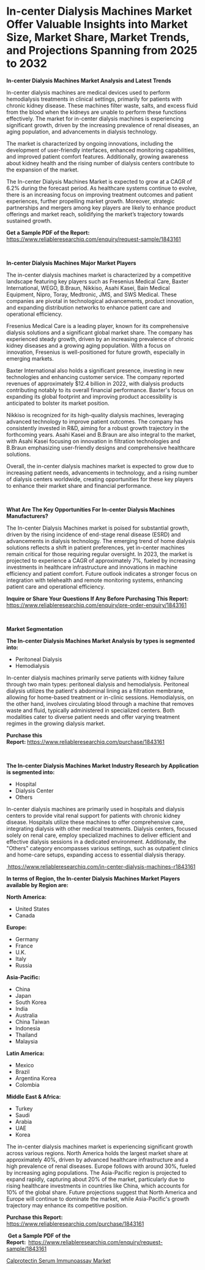 <p><h1>In-center Dialysis Machines Market Offer Valuable Insights into Market Size, Market Share, Market Trends, and Projections Spanning from 2025 to 2032</h1></p><p><strong>In-center Dialysis Machines Market Analysis and Latest Trends</strong></p>
<p><p>In-center dialysis machines are medical devices used to perform hemodialysis treatments in clinical settings, primarily for patients with chronic kidney disease. These machines filter waste, salts, and excess fluid from the blood when the kidneys are unable to perform these functions effectively. The market for in-center dialysis machines is experiencing significant growth, driven by the increasing prevalence of renal diseases, an aging population, and advancements in dialysis technology.</p><p>The market is characterized by ongoing innovations, including the development of user-friendly interfaces, enhanced monitoring capabilities, and improved patient comfort features. Additionally, growing awareness about kidney health and the rising number of dialysis centers contribute to the expansion of the market.</p><p>The In-center Dialysis Machines Market is expected to grow at a CAGR of 6.2% during the forecast period. As healthcare systems continue to evolve, there is an increasing focus on improving treatment outcomes and patient experiences, further propelling market growth. Moreover, strategic partnerships and mergers among key players are likely to enhance product offerings and market reach, solidifying the market’s trajectory towards sustained growth.</p></p>
<p><strong>Get a Sample PDF of the Report:&nbsp;</strong> <a href="https://www.reliableresearchiq.com/enquiry/request-sample/1843161?utm_campaign=3110&utm_medium=2&utm_source=Github&utm_content=ia&utm_term=05032025&utm_id=in-center-dialysis-machines">https://www.reliableresearchiq.com/enquiry/request-sample/1843161</a></p>
<p>&nbsp;</p>
<p><strong>In-center Dialysis Machines Major Market Players</strong></p>
<p><p>The in-center dialysis machines market is characterized by a competitive landscape featuring key players such as Fresenius Medical Care, Baxter International, WEGO, B.Braun, Nikkiso, Asahi Kasei, Bain Medical Equipment, Nipro, Toray, Medtronic, JMS, and SWS Medical. These companies are pivotal in technological advancements, product innovation, and expanding distribution networks to enhance patient care and operational efficiency.</p><p>Fresenius Medical Care is a leading player, known for its comprehensive dialysis solutions and a significant global market share. The company has experienced steady growth, driven by an increasing prevalence of chronic kidney diseases and a growing aging population. With a focus on innovation, Fresenius is well-positioned for future growth, especially in emerging markets.</p><p>Baxter International also holds a significant presence, investing in new technologies and enhancing customer service. The company reported revenues of approximately $12.4 billion in 2022, with dialysis products contributing notably to its overall financial performance. Baxter's focus on expanding its global footprint and improving product accessibility is anticipated to bolster its market position.</p><p>Nikkiso is recognized for its high-quality dialysis machines, leveraging advanced technology to improve patient outcomes. The company has consistently invested in R&D, aiming for a robust growth trajectory in the forthcoming years. Asahi Kasei and B.Braun are also integral to the market, with Asahi Kasei focusing on innovation in filtration technologies and B.Braun emphasizing user-friendly designs and comprehensive healthcare solutions.</p><p>Overall, the in-center dialysis machines market is expected to grow due to increasing patient needs, advancements in technology, and a rising number of dialysis centers worldwide, creating opportunities for these key players to enhance their market share and financial performance.</p></p>
<p>&nbsp;</p>
<p><strong>What Are The Key Opportunities For In-center Dialysis Machines Manufacturers?</strong></p>
<p><p>The In-center Dialysis Machines market is poised for substantial growth, driven by the rising incidence of end-stage renal disease (ESRD) and advancements in dialysis technology. The emerging trend of home dialysis solutions reflects a shift in patient preferences, yet in-center machines remain critical for those requiring regular oversight. In 2023, the market is projected to experience a CAGR of approximately 7%, fueled by increasing investments in healthcare infrastructure and innovations in machine efficiency and patient comfort. Future outlook indicates a stronger focus on integration with telehealth and remote monitoring systems, enhancing patient care and operational efficiency.</p></p>
<p><strong>Inquire or Share Your Questions If Any Before Purchasing This Report:</strong> <a href="https://www.reliableresearchiq.com/enquiry/pre-order-enquiry/1843161?utm_campaign=3110&utm_medium=2&utm_source=Github&utm_content=ia&utm_term=05032025&utm_id=in-center-dialysis-machines">https://www.reliableresearchiq.com/enquiry/pre-order-enquiry/1843161</a></p>
<p>&nbsp;</p>
<p><strong>Market Segmentation</strong></p>
<p><strong>The In-center Dialysis Machines Market Analysis by types is segmented into:</strong></p>
<p><ul><li>Peritoneal Dialysis</li><li>Hemodialysis</li></ul></p>
<p><p>In-center dialysis machines primarily serve patients with kidney failure through two main types: peritoneal dialysis and hemodialysis. Peritoneal dialysis utilizes the patient's abdominal lining as a filtration membrane, allowing for home-based treatment or in-clinic sessions. Hemodialysis, on the other hand, involves circulating blood through a machine that removes waste and fluid, typically administered in specialized centers. Both modalities cater to diverse patient needs and offer varying treatment regimes in the growing dialysis market.</p></p>
<p><strong>Purchase this Report:&nbsp;</strong><a href="https://www.reliableresearchiq.com/purchase/1843161?utm_campaign=3110&utm_medium=2&utm_source=Github&utm_content=ia&utm_term=05032025&utm_id=in-center-dialysis-machines">https://www.reliableresearchiq.com/purchase/1843161</a></p>
<p>&nbsp;</p>
<p><strong>The In-center Dialysis Machines Market Industry Research by Application is segmented into:</strong></p>
<p><ul><li>Hospital</li><li>Dialysis Center</li><li>Others</li></ul></p>
<p><p>In-center dialysis machines are primarily used in hospitals and dialysis centers to provide vital renal support for patients with chronic kidney disease. Hospitals utilize these machines to offer comprehensive care, integrating dialysis with other medical treatments. Dialysis centers, focused solely on renal care, employ specialized machines to deliver efficient and effective dialysis sessions in a dedicated environment. Additionally, the "Others" category encompasses various settings, such as outpatient clinics and home-care setups, expanding access to essential dialysis therapy.</p></p>
<p><a href="https://www.reliableresearchiq.com/in-center-dialysis-machines-r1843161?utm_campaign=3110&utm_medium=2&utm_source=Github&utm_content=ia&utm_term=05032025&utm_id=in-center-dialysis-machines">&nbsp;https://www.reliableresearchiq.com/in-center-dialysis-machines-r1843161</a></p>
<p><strong>In terms of Region, the In-center Dialysis Machines Market Players available by Region are:</strong></p>
<p>
    <p> <strong> North America: </strong>
        <ul>
            <li>United States</li>
            <li>Canada</li>
        </ul>
        </p> 
    <p> <strong> Europe: </strong>
        <ul>
            <li>Germany</li>
            <li>France</li>
            <li>U.K.</li>
            <li>Italy</li>
            <li>Russia</li>
        </ul>
        </p> 
    <p> <strong> Asia-Pacific: </strong>
        <ul>
            <li>China</li>
            <li>Japan</li>
            <li>South Korea</li>
            <li>India</li>
            <li>Australia</li>
            <li>China Taiwan</li>
            <li>Indonesia</li>
            <li>Thailand</li>
            <li>Malaysia</li>
        </ul>
        </p> 
    <p> <strong> Latin America: </strong>
        <ul>
            <li>Mexico</li>
            <li>Brazil</li>
            <li>Argentina Korea</li>
            <li>Colombia</li>
        </ul>
        </p> 
    <p> <strong> Middle East & Africa: </strong>
        <ul>
            <li>Turkey</li>
            <li>Saudi</li>
            <li>Arabia</li>
            <li>UAE</li>
            <li>Korea</li>
        </ul>
    </p>
    </p>
<p><p>The in-center dialysis machines market is experiencing significant growth across various regions. North America holds the largest market share at approximately 40%, driven by advanced healthcare infrastructure and a high prevalence of renal diseases. Europe follows with around 30%, fueled by increasing aging populations. The Asia-Pacific region is projected to expand rapidly, capturing about 20% of the market, particularly due to rising healthcare investments in countries like China, which accounts for 10% of the global share. Future projections suggest that North America and Europe will continue to dominate the market, while Asia-Pacific's growth trajectory may enhance its competitive position.</p></p>
<p><strong>Purchase this Report: </strong><a href="https://www.reliableresearchiq.com/purchase/1843161?utm_campaign=3110&utm_medium=2&utm_source=Github&utm_content=ia&utm_term=05032025&utm_id=in-center-dialysis-machines">https://www.reliableresearchiq.com/purchase/1843161</a></p>
<p>&nbsp;<strong>Get a Sample PDF of the Report:&nbsp;&nbsp;</strong><a href="https://www.reliableresearchiq.com/enquiry/request-sample/1843161?utm_campaign=3110&utm_medium=2&utm_source=Github&utm_content=ia&utm_term=05032025&utm_id=in-center-dialysis-machines">https://www.reliableresearchiq.com/enquiry/request-sample/1843161</a></p>
<p><strong></strong></p>
<p><p><a href="https://github.com/rianttegang/Market-Research-Report-List-1/blob/main/calprotectin-serum-immunoassay-market.md?utm_campaign=3110&utm_medium=2&utm_source=Github&utm_content=ia&utm_term=05032025&utm_id=in-center-dialysis-machines">Calprotectin Serum Immunoassay Market</a></p></p>